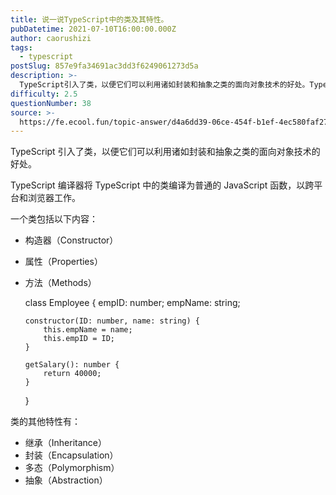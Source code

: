 ```yaml
---
title: 说一说TypeScript中的类及其特性。
pubDatetime: 2021-07-10T16:00:00.000Z
author: caorushizi
tags:
  - typescript
postSlug: 857e9fa34691ac3dd3f6249061273d5a
description: >-
  TypeScript引入了类，以便它们可以利用诸如封装和抽象之类的面向对象技术的好处。TypeScript编译器将TypeScript中的类编译为普通的JavaScript函数，以跨平台和浏览器工作。
difficulty: 2.5
questionNumber: 38
source: >-
  https://fe.ecool.fun/topic-answer/d4a6dd39-06ce-454f-b1ef-4ec580faf27c?orderBy=updateTime&order=desc&tagId=19
---
```


TypeScript 引入了类，以便它们可以利用诸如封装和抽象之类的面向对象技术的好处。

TypeScript 编译器将 TypeScript 中的类编译为普通的 JavaScript 函数，以跨平台和浏览器工作。

一个类包括以下内容：

- 构造器（Constructor）
- 属性（Properties）
- 方法（Methods）

  class Employee {
  empID: number;
  empName: string;

      constructor(ID: number, name: string) {
          this.empName = name;
          this.empID = ID;
      }

      getSalary(): number {
          return 40000;
      }

  }

类的其他特性有：

- 继承（Inheritance）
- 封装（Encapsulation）
- 多态（Polymorphism）
- 抽象（Abstraction）
